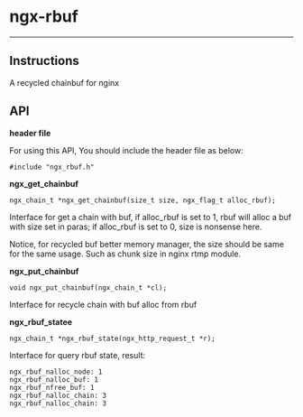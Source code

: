 # ngx-rbuf
---
## Instructions

A recycled chainbuf for nginx

## API

**header file**

For using this API, You should include the header file as below:

	#include "ngx_rbuf.h"

**ngx\_get\_chainbuf**

	ngx_chain_t *ngx_get_chainbuf(size_t size, ngx_flag_t alloc_rbuf);

Interface for get a chain with buf, if alloc\_rbuf is set to 1, rbuf will alloc a buf with size set in paras; if alloc\_rbuf is set to 0, size is nonsense here.

Notice, for recycled buf better memory manager, the size should be same for the same usage. Such as chunk size in nginx rtmp module.


**ngx\_put\_chainbuf**

	void ngx_put_chainbuf(ngx_chain_t *cl);

Interface for recycle chain with buf alloc from rbuf

**ngx\_rbuf\_statee**

	ngx_chain_t *ngx_rbuf_state(ngx_http_request_t *r);

Interface for query rbuf state, result:

	ngx_rbuf_nalloc_node: 1
	ngx_rbuf_nalloc_buf: 1
	ngx_rbuf_nfree_buf: 1
	ngx_rbuf_nalloc_chain: 3
	ngx_rbuf_nalloc_chain: 3
